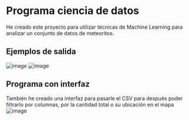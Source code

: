 # Programa ciencia de datos

He creado este proyecto para utilizar técnicas de Machine Learning para analizar un conjunto de datos de meteoritos.

## Ejemplos de salida

![image](https://github.com/user-attachments/assets/fb5c9476-6e23-469f-9de9-2568ae13c7aa)
![image](https://github.com/user-attachments/assets/9bb69ba3-4884-4246-971e-98017a8c4b06)

## Programa con interfaz

También he creado una interfaz para pasarle el CSV para después poder filtrarlo por columnas, por la cantidad total o su ubicación en el mapa
![image](https://github.com/user-attachments/assets/4c9c65e2-b1a9-4cb1-8810-ed49b0e15741)
